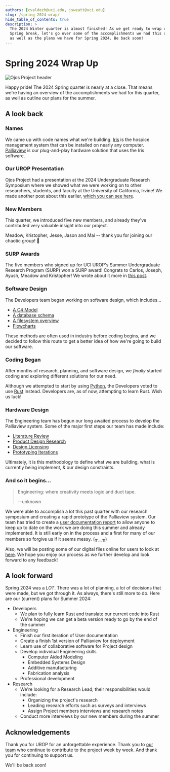 ```yaml
---
authors: [cvaldezh@uci.edu, jsweatt@uci.edu]
slug: /spring-2024-wrap/
hide_table_of_contents: true
description: >
  The 2024 Winter quarter is almost finished! As we get ready to wrap up for
  Spring break, let's go over some of the accomplishments we had this quarter,
  as well as the plans we have for Spring 2024. Be back soon!
---
```


# Spring 2024 Wrap Up

<!-- markdownlint-disable MD026 -->
<!-- ^ disabled no-trailing-punctuation -->

![Ojos Project header](@site/static/images/header.png)

Happy pride! The 2024 Spring quarter is nearly at a close. That means we're
having an overview of the accomplishments we had for this quarter, as well as
outline our plans for the summer.

<!-- truncate -->

## A look back

### Names

We came up with code names what we're building. [Iris](/docs/iris/) is the
hospice management system that can be installed on nearly any computer.
[Palliaview](https://docs.google.com/document/d/1l60y9Kog3sbdiTm0TlWQSpLGMTpvvO05bGnn72r-dA8/)
is our plug-and-play hardware solution that uses the Iris software.

### Our UROP Presentation

Ojos Project had a presentation at the 2024 Undergraduate Research Symposium
where we showed what we were working on to other researchers, students, and
faculty at the University of California, Irvine! We made another post about
this earlier, [which you can see here](/news/symposium-2024/).

### New Members

This quarter, we introduced five new members, and already they've contributed
very valuable insight into our project.

Meadow, Kristopher, Jesse, Jason and Mai -- thank you for joining our chaotic
group! 💞

### SURP Awards

The five members who signed up for UCI UROP's Summer Undergraduate Research
Program (SURP) won a SURP award! Congrats to Carlos, Joseph, Ayush, Meadow and
Kristopher! We wrote about it more in [this post](/news/surp-fellowship-2024/).

### Software Design

The Developers team began working on software design, which includes...

- [A C4 Model](/docs/iris/c4-model/)
- [A database schema](/docs/iris/database-schema/)
- [A filesystem overview](/docs/iris/filesystem/)
- [Flowcharts](/docs/iris/flowcharts/)

These methods are often used in industry before coding begins, and we decided
to follow this route to get a better idea of how we're going to build our
software.

### Coding Began

After months of research, planning, and software design, we _finally_ started
coding and exploring different solutions for our need.

Although we attempted to start by using [Python](https://www.python.org/), the
Developers voted to use [Rust](https://www.rust-lang.org/) instead. Developers
are, as of now, attempting to learn Rust. Wish us luck!

### Hardware Design

The Engineering team has begun our long awaited process to develop the
Palliaview system. Some of the major first steps our team has made include:

- [Literature Review](https://docs.google.com/document/d/11XabYtqSH2T0kYiCQlZCUHdmd2RCrYuYNnG6U2ctfrg/edit?usp=sharing)
- [Product Design Research](https://drive.google.com/drive/folders/18s_cyUk6A6HX9LonWUuPJvsjlM_ZQz6E?usp=sharing)
- [Design Licensing](https://docs.google.com/document/d/11XabYtqSH2T0kYiCQlZCUHdmd2RCrYuYNnG6U2ctfrg/edit?usp=sharing)
- [Prototyping Iterations](https://drive.google.com/drive/folders/1gxXNxYq5uN61Hglgekk9cIKoI_pXZOfT?usp=sharing)

Ultimately, it is this methodology to define what we are building, what is currently
being implement, & our design constraints.

### And so it begins...

> Engineering: where creativity meets logic and duct tape.
>
> --unknown

We were able to accomplish a lot this past quarter with our research symposium
and creating a rapid prototype of the Palliaview system. Our team has tried to
create a [user documentation report](https://drive.google.com/drive/folders/1wekjazzAdaNHZFtBIGvW5phunZMsgJlw?usp=sharing)
to allow anyone to keep up to date on the work we are doing this summer and
already implemented. It is still early on in the process and a first for many
of our members so forgive us if it seems messy. (╥﹏╥)

Also, we will be posting some of our digital files online for users to look at
[here](https://drive.google.com/drive/folders/1wekjazzAdaNHZFtBIGvW5phunZMsgJlw?usp=sharing).
We hope you enjoy our process as we further develop and look forward to any
feedback!

## A look forward

Spring 2024 was a _LOT_. There was a lot of planning, a lot of decisions that
were made, but we got through it. As always, there's still more to do. Here
are our (current) plans for Summer 2024:

- Developers
  - We plan to fully learn Rust and translate our current code into Rust
  - We're hoping we can get a beta version ready to go by the end of the summer
- Engineering
  - Finish our first iteration of User documentation
  - Create a finish 1st version of Palliaview for deployment
  - Learn use of collaborative software for Project design
  - Develop individual Engineering skills
    - Computer Aided Modeling
    - Embedded Systems Design
    - Additive manufacturing
    - Fabrication analysis
  - Professional development
- Research
  - We're looking for a Research Lead; their responsibilities would include:
    - Organizing the project's research
    - Leading research efforts such as surveys and interviews
    - Assign Project members interviews and research notes
  - Conduct more interviews by our new members during the summer

## Acknowledgements

Thank you for UROP for an unforgettable experience. Thank you to
[our team](/docs/url/members/) who continue to contribute to the project week
by week. And thank you for continuing to support us.

We'll be back soon!
